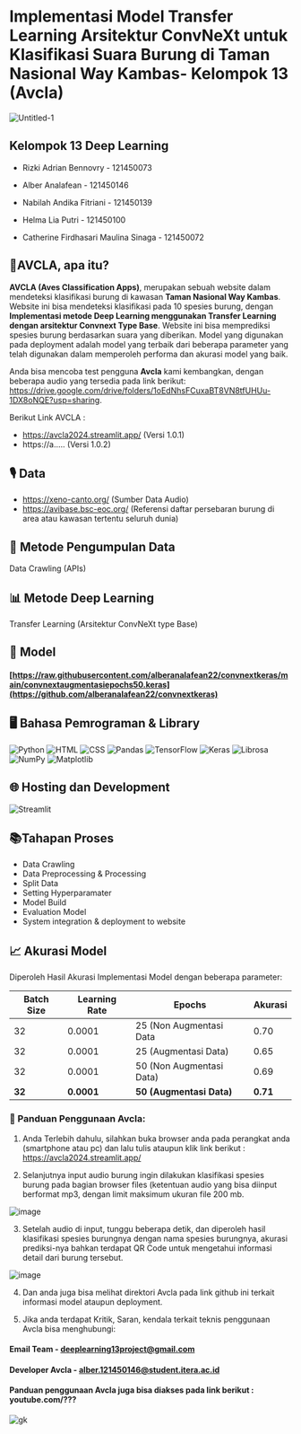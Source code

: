 # **Implementasi Model Transfer Learning Arsitektur ConvNeXt untuk Klasifikasi Suara Burung di Taman Nasional Way Kambas- Kelompok 13 (Avcla)**

![Untitled-1](https://github.com/user-attachments/assets/c3e9de01-3ee7-416d-a2dd-a09cc909d6ca)

## Kelompok 13 Deep Learning

- Rizki Adrian Bennovry - 121450073 
  
- Alber Analafean - 121450146 
  
- Nabilah Andika Fitriani - 121450139
  
- Helma Lia Putri - 121450100
  
- Catherine Firdhasari Maulina Sinaga - 121450072
  

## 📱**AVCLA, apa itu?** 

**AVCLA (Aves Classification Apps)**, merupakan sebuah website dalam mendeteksi klasifikasi burung di kawasan **Taman Nasional Way Kambas**. Website ini bisa mendeteksi klasifikasi pada 10 spesies burung, dengan **Implementasi metode Deep Learning menggunakan Transfer Learning dengan arsitektur Convnext Type Base**. Website ini bisa memprediksi spesies burung berdasarkan suara yang diberikan. Model yang digunakan pada deployment adalah model yang terbaik dari beberapa parameter yang telah digunakan dalam memperoleh performa dan akurasi model yang baik. 

Anda bisa mencoba test pengguna **Avcla** kami kembangkan, dengan beberapa audio yang tersedia pada link berikut: https://drive.google.com/drive/folders/1oEdNhsFCuxaBT8VN8tfUHUu-1DX8oNQE?usp=sharing.

Berikut Link AVCLA : 
-  https://avcla2024.streamlit.app/ (Versi  1.0.1)
-  https://a..... (Versi 1.0.2)

## 🎙 Data 
- https://xeno-canto.org/ (Sumber Data Audio)
- https://avibase.bsc-eoc.org/ (Referensi daftar persebaran burung di area atau kawasan tertentu seluruh dunia)

## 📂 Metode Pengumpulan Data
Data Crawling (APIs)

## 📊 Metode Deep Learning 
Transfer Learning (Arsitektur ConvNeXt type Base)

## 🧠 Model  

#### [https://raw.githubusercontent.com/alberanalafean22/convnextkeras/main/convnextaugmentasiepochs50.keras](https://github.com/alberanalafean22/convnextkeras)

## 🖥 Bahasa Pemrograman & Library 
![Python](https://img.shields.io/badge/-Python-3776AB?style=flat&logo=python&logoColor=white) ![HTML](https://img.shields.io/badge/-HTML5-E34F26?style=flat&logo=html5&logoColor=white)  ![CSS](https://img.shields.io/badge/-CSS3-1572B6?style=flat&logo=css3&logoColor=white) ![Pandas](https://img.shields.io/badge/-Pandas-150458?style=flat&logo=pandas&logoColor=white)  ![TensorFlow](https://img.shields.io/badge/-TensorFlow-FF6F00?style=flat&logo=tensorflow&logoColor=white)  ![Keras](https://img.shields.io/badge/-Keras-D00000?style=flat&logo=keras&logoColor=white)  ![Librosa](https://img.shields.io/badge/-Librosa-FF6F00?style=flat&logo=soundcloud&logoColor=white)  ![NumPy](https://img.shields.io/badge/-NumPy-013243?style=flat&logo=numpy&logoColor=white)  ![Matplotlib](https://img.shields.io/badge/-Matplotlib-11557C?style=flat&logo=python&logoColor=white) 

## 🌐 Hosting dan Development
![Streamlit](https://img.shields.io/badge/-Streamlit-FF4B4B?style=flat&logo=streamlit&logoColor=white)


## 📚Tahapan Proses
- Data Crawling
- Data Preprocessing & Processing
- Split Data
- Setting Hyperparamater
- Model Build
- Evaluation Model
- System integration & deployment to website


## 📈 Akurasi Model 

Diperoleh Hasil Akurasi Implementasi Model dengan beberapa parameter:

| Batch Size | Learning Rate  | Epochs                   | Akurasi |
|------------|----------------|--------------------------|---------|
| 32         |     0.0001     | 25 (Non Augmentasi Data  |   0.70  |
| 32         |     0.0001     | 25 (Augmentasi Data)     |   0.65  |
| 32         |     0.0001     | 50 (Non Augmentasi Data) |   0.69  |
| **32**     |   **0.0001**   | **50 (Augmentasi Data)**   | **0.71** |


### 📳 Panduan Penggunaan Avcla:

1. Anda Terlebih dahulu, silahkan buka browser anda pada perangkat anda (smartphone atau pc) dan lalu tulis ataupun klik link berikut : https://avcla2024.streamlit.app/

2. Selanjutnya input audio burung ingin dilakukan klasifikasi spesies burung pada bagian browser files (ketentuan audio yang bisa diinput berformat mp3, dengan limit maksimum ukuran file 200 mb.

![image](https://github.com/user-attachments/assets/546cf905-33dd-4c77-a772-7a87ac493110)

3. Setelah audio di input, tunggu beberapa detik, dan diperoleh hasil klasifikasi spesies burungnya dengan nama spesies burungnya, akurasi prediksi-nya bahkan terdapat QR Code untuk mengetahui informasi detail dari burung tersebut.

![image](https://github.com/user-attachments/assets/8500766d-88f1-436e-937c-95b87179e459)

4. Dan anda juga bisa melihat direktori Avcla pada link github ini terkait informasi model ataupun deployment. 

5. Jika anda terdapat Kritik, Saran, kendala terkait teknis penggunaan Avcla bisa menghubungi:
 
#### Email Team - deeplearning13project@gmail.com

#### Developer Avcla - alber.121450146@student.itera.ac.id

#### Panduan penggunaan Avcla juga bisa diakses pada link berikut : youtube.com/???

![gk](https://github.com/user-attachments/assets/11f6df3c-1965-45b3-a30d-f3d32094bac4)

